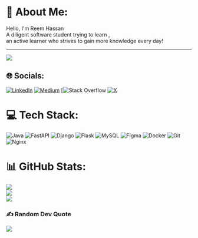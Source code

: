 # 💫 About Me:
Hello, I'm Reem Hassan<br>A diligent software student trying to learn ,<br>an active learner who strives to gain more knowledge every day!

---
[![](https://visitcount.itsvg.in/api?id=Reemhassan742&icon=2&color=4)](https://visitcount.itsvg.in)


## 🌐 Socials:
[![LinkedIn](https://img.shields.io/badge/LinkedIn-%230077B5.svg?logo=linkedin&logoColor=white)](https://www.linkedin.com/in/reem-hassan-73458525b/) [![Medium](https://img.shields.io/badge/Medium-12100E?logo=medium&logoColor=white)](https://medium.com/@reemhassan742r) [![Stack Overflow](https://stackoverflow.com/users/23882972/reem-hassan) [![X](https://img.shields.io/badge/X-black.svg?logo=X&logoColor=white)](https://x.com/reemhassan742r) 

# 💻 Tech Stack:
![Java](https://img.shields.io/badge/java-%23ED8B00.svg?style=for-the-badge&logo=openjdk&logoColor=white) ![FastAPI](https://img.shields.io/badge/FastAPI-005571?style=for-the-badge&logo=fastapi) ![Django](https://img.shields.io/badge/django-%23092E20.svg?style=for-the-badge&logo=django&logoColor=white) ![Flask](https://img.shields.io/badge/flask-%23000.svg?style=for-the-badge&logo=flask&logoColor=white) ![MySQL](https://img.shields.io/badge/mysql-4479A1.svg?style=for-the-badge&logo=mysql&logoColor=white) ![Figma](https://img.shields.io/badge/figma-%23F24E1E.svg?style=for-the-badge&logo=figma&logoColor=white) ![Docker](https://img.shields.io/badge/docker-%230db7ed.svg?style=for-the-badge&logo=docker&logoColor=white) ![Git](https://img.shields.io/badge/git-%23F05033.svg?style=for-the-badge&logo=git&logoColor=white) ![Nginx](https://img.shields.io/badge/nginx-%23009639.svg?style=for-the-badge&logo=nginx&logoColor=white)
# 📊 GitHub Stats:
![](https://github-readme-stats.vercel.app/api?username=Reemhassan742&theme=dark&hide_border=false&include_all_commits=false&count_private=false)<br/>
![](https://github-readme-streak-stats.herokuapp.com/?user=Reemhassan742&theme=dark&hide_border=false)<br/>
![](https://github-readme-stats.vercel.app/api/top-langs/?username=Reemhassan742&theme=dark&hide_border=false&include_all_commits=false&count_private=false&layout=compact)

### ✍️ Random Dev Quote
![](https://quotes-github-readme.vercel.app/api?type=horizontal&theme=dark)

